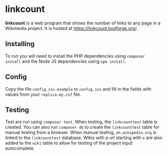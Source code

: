 # linkcount

**linkcount** is a web program that shows the number of links to any page in a Wikimedia project. It is hosted at <https://linkcount.toolforge.org/>.

## Installing

To run you will need to install the PHP dependencies using `composer install` and the Node JS dependencies using `npm install`.

## Config

Copy the file `config.ini-example` to `config.ini` and fill in the fields with values from your `replica.my.cnf` file.

## Testing

Test are run using `composer test`. When testing, the `linkcounttest` table is created. You can also run `composer db` to create the `linkcounttest` table for manual testing from a browser. When manual testing, `en.wikipedia.org` is linked to the `linkcounttest` database. Wikis with a url starting with `e` are also added to the `wiki` table to allow for testing of the project input autocomplete.
